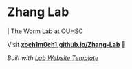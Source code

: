 
# Zhang Lab
| The Worm Lab at OUHSC

Visit **[xoch1m0ch1.github.io/Zhang-Lab](https://xoch1m0ch1.github.io/Zhang-Lab)** 🚀

_Built with [Lab Website Template](https://greene-lab.gitbook.io/lab-website-template-docs)_
